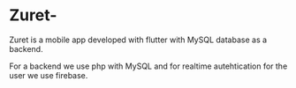 # Zuret-
Zuret is a mobile app developed with flutter with MySQL database as a backend.

For a backend we use php with MySQL and for realtime autehtication for the user we use firebase.
